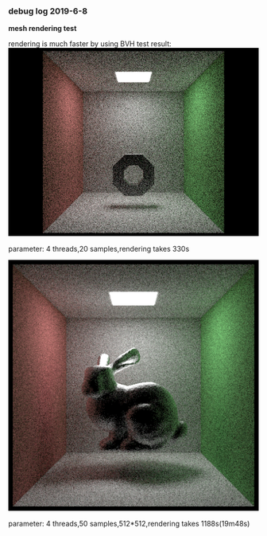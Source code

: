 ### debug log 2019-6-8
**mesh rendering test**

rendering is much faster by using BVH
test result:
![](img/torus330s.png)

parameter:
4 threads,20 samples,rendering takes 330s


![](img/bunny1188s.png)

parameter:
4 threads,50 samples,512*512,rendering takes 1188s(19m48s)


